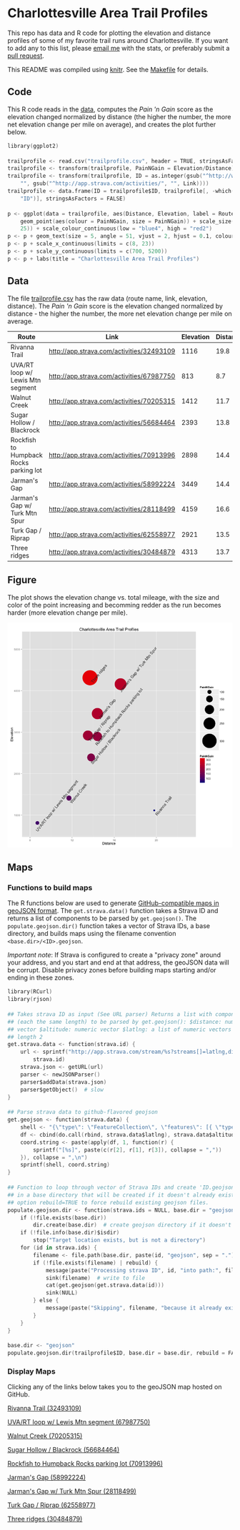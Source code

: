 # Charlottesville Area Trail Profiles

This repo has data and R code for plotting the elevation and distance profiles of some of my favorite trail runs around Charlottesville. If you want to add any to this list, please [email me](http://stephenturner.us/email.html) with the stats, or preferably submit a [pull request](https://help.github.com/articles/using-pull-requests).

This README was compiled using [knitr](http://yihui.name/knitr/). See the [Makefile](Makefile) for details.

## Code

This R code reads in the [data](./trailprofile.csv), computes the *Pain 'n Gain* score as the elevation changed normalized by distance (the higher the number, the more net elevation change per mile on average), and creates the plot further below.


```S
library(ggplot2)

trailprofile <- read.csv("trailprofile.csv", header = TRUE, stringsAsFactors = FALSE)
trailprofile <- transform(trailprofile, PainNGain = Elevation/Distance)
trailprofile <- transform(trailprofile, ID = as.integer(gsub("^http://www.strava.com/activities/", 
    "", gsub("^http://app.strava.com/activities/", "", Link))))
trailprofile <- data.frame(ID = trailprofile$ID, trailprofile[, -which(names(trailprofile) == 
    "ID")], stringsAsFactors = FALSE)

p <- ggplot(data = trailprofile, aes(Distance, Elevation, label = Route)) + 
    geom_point(aes(colour = PainNGain, size = PainNGain)) + scale_size(range = c(3, 
    25)) + scale_colour_continuous(low = "blue4", high = "red2")
p <- p + geom_text(size = 5, angle = 51, vjust = 2, hjust = 0.1, colour = "gray20")
p <- p + scale_x_continuous(limits = c(8, 23))
p <- p + scale_y_continuous(limits = c(700, 5200))
p <- p + labs(title = "Charlottesville Area Trail Profiles")
```





## Data

The file [trailprofile.csv](./trailprofile.csv) has the raw data (route name, link, elevation, distance). The *Pain 'n Gain* score is the elevation changed normalized by distance - the higher the number, the more net elevation change per mile on average.

Route | Link | Elevation | Distance | PainNGain
--- | --- | --- | --- | ---
Rivanna Trail | http://app.strava.com/activities/32493109 | 1116 | 19.8 |  56.36
UVA/RT loop w/ Lewis Mtn segment | http://app.strava.com/activities/67987750 |  813 |  8.7 |  93.45
Walnut Creek | http://app.strava.com/activities/70205315 | 1412 | 11.7 | 120.68
Sugar Hollow / Blackrock | http://app.strava.com/activities/56684464 | 2393 | 13.8 | 173.41
Rockfish to Humpback Rocks parking lot | http://app.strava.com/activities/70913996 | 2898 | 14.4 | 201.25
Jarman's Gap | http://app.strava.com/activities/58992224 | 3449 | 14.4 | 239.51
Jarman's Gap w/ Turk Mtn Spur | http://app.strava.com/activities/28118499 | 4159 | 16.6 | 250.54
Turk Gap / Riprap | http://app.strava.com/activities/62558977 | 2921 | 13.5 | 216.37
Three ridges | http://app.strava.com/activities/30484879 | 4313 | 13.7 | 314.82


## Figure

The plot shows the elevation change vs. total mileage, with the size and color of the point increasing and becomming redder as the run becomes harder (more elevation change per mile).

![plot of chunk scatterplot](figure/scatterplot.png) 


## Maps

### Functions to build maps

The R functions below are used to generate [GitHub-compatible maps in geoJSON format](https://help.github.com/articles/mapping-geojson-files-on-github). The `get.strava.data()` function takes a Strava ID and returns a list of components to be parsed by `get.geojson()`. The `populate.geojson.dir()` function takes a vector of Strava IDs, a base directory, and builds maps using the filename convention `<base.dir>/<ID>.geojson`. 

*Important note*: If Strava is configured to create a "privacy zone" around your address, and you start and end at that address, the geoJSON data will be corrupt. Disable privacy zones before building maps starting and/or ending in these zones.


```S
library(RCurl)
library(rjson)

## Takes strava ID as input (See URL parser) Returns a list with components
## (each the same length) to be parsed by get.geojson(): $distance: numeric
## vector $altitude: numeric vector $latlng: a list of numeric vectors of
## length 2
get.strava.data <- function(strava.id) {
    url <- sprintf("http://app.strava.com/stream/%s?streams[]=latlng,distance,altitude", 
        strava.id)
    strava.json <- getURL(url)
    parser <- newJSONParser()
    parser$addData(strava.json)
    parser$getObject()  # slow
}

## Parse strava data to github-flavored geojson
get.geojson <- function(strava.data) {
    shell <- "{\"type\": \"FeatureCollection\", \"features\": [{ \"type\": \"Feature\", \"geometry\": {\"type\": \"LineString\", \"coordinates\":\n [%s]\n}}]}"
    df <- cbind(do.call(rbind, strava.data$latlng), strava.data$altitude)
    coord.string <- paste(apply(df, 1, function(r) {
        sprintf("[%s]", paste(c(r[2], r[1], r[3]), collapse = ","))
    }), collapse = ",\n")
    sprintf(shell, coord.string)
}

## Function to loop through vector of Strava IDs and create 'ID.geojson' file
## in a base directory that will be created if it doesn't already exist. Add
## option rebuild=TRUE to force rebuild existing geojson files.
populate.geojson.dir <- function(strava.ids = NULL, base.dir = "geojson", rebuild = FALSE) {
    if (!file.exists(base.dir)) 
        dir.create(base.dir)  # create geojson directory if it doesn't exist
    if (!file.info(base.dir)$isdir) 
        stop("Target location exists, but is not a directory")
    for (id in strava.ids) {
        filename <- file.path(base.dir, paste(id, "geojson", sep = "."))
        if (!file.exists(filename) | rebuild) {
            message(paste("Processing strava ID", id, "into path:", filename))
            sink(filename)  # write to file
            cat(get.geojson(get.strava.data(id)))
            sink(NULL)
        } else {
            message(paste("Skipping", filename, "because it already exists. Add \"rebuild=TRUE\" to override."))
        }
    }
}

base.dir <- "geojson"
populate.geojson.dir(trailprofile$ID, base.dir = base.dir, rebuild = FALSE)
```


### Display Maps

Clicking any of the links below takes you to the geoJSON map hosted on GitHub.

[Rivanna Trail (32493109)](geojson/32493109.geojson)

<script src="https://embed.github.com/view/geojson/stephenturner/trailprofile/master/geojson/32493109.geojson"></script>

[UVA/RT loop w/ Lewis Mtn segment (67987750)](geojson/67987750.geojson)

<script src="https://embed.github.com/view/geojson/stephenturner/trailprofile/master/geojson/67987750.geojson"></script>

[Walnut Creek (70205315)](geojson/70205315.geojson)

<script src="https://embed.github.com/view/geojson/stephenturner/trailprofile/master/geojson/70205315.geojson"></script>

[Sugar Hollow / Blackrock (56684464)](geojson/56684464.geojson)

<script src="https://embed.github.com/view/geojson/stephenturner/trailprofile/master/geojson/56684464.geojson"></script>

[Rockfish to Humpback Rocks parking lot (70913996)](geojson/70913996.geojson)

<script src="https://embed.github.com/view/geojson/stephenturner/trailprofile/master/geojson/70913996.geojson"></script>

[Jarman's Gap (58992224)](geojson/58992224.geojson)

<script src="https://embed.github.com/view/geojson/stephenturner/trailprofile/master/geojson/58992224.geojson"></script>

[Jarman's Gap w/ Turk Mtn Spur (28118499)](geojson/28118499.geojson)

<script src="https://embed.github.com/view/geojson/stephenturner/trailprofile/master/geojson/28118499.geojson"></script>

[Turk Gap / Riprap (62558977)](geojson/62558977.geojson)

<script src="https://embed.github.com/view/geojson/stephenturner/trailprofile/master/geojson/62558977.geojson"></script>

[Three ridges (30484879)](geojson/30484879.geojson)

<script src="https://embed.github.com/view/geojson/stephenturner/trailprofile/master/geojson/30484879.geojson"></script>

